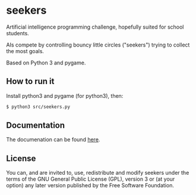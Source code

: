 # seekers

Artificial intelligence programming challenge, hopefully suited for school students.

AIs compete by controlling bouncy little circles ("seekers") trying to collect the most goals.

Based on Python 3 and pygame.

## How to run it

Install python3 and pygame (for python3), then:

```bash
$ python3 src/seekers.py
```

## Documentation

The documenation can be found [here](docs/documenation.md).

## License

You can, and are invited to, use, redistribute and modify seekers under the terms
of the GNU General Public License (GPL), version 3 or (at your option) any
later version published by the Free Software Foundation.
